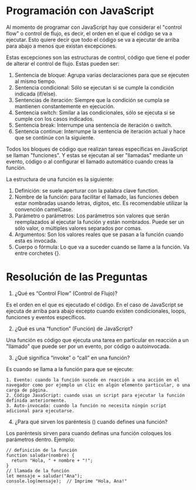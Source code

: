 # Programación con JavaScript

Al momento de programar con JavaScript hay que considerar el "control flow" o control de flujo, es decir, el orden en el que el código se va a ejecutar. Esto quiere decir que todo el código se va a ejecutar de arriba para abajo a menos que existan excepciones. 

Estas excepciones son las estructuras de control, código que tiene el poder de alterar el control de flujo. Estas pueden ser: 

1. Sentencia de bloque: Agrupa varias declaraciones para que se ejecuten al mismo tiempo.
2. Sentencia condicional: Sólo se ejecutan si se cumple la condición indicada (if/else).
3. Sentencias de iteración: Siempre que la condición se cumpla se mantienen constantemente en ejecución.
4. Sentencia switch: Similar a las condicionales, sólo se ejecuta si se cumple con los casos indicados. 
5. Sentencia break: Interrumpe una sentencia de iteración o switch.
6. Sentencia continue: Interrumpe la sentencia de iteración actual y hace que se continúe con la siguiente. 

Todos los bloques de código que realizan tareas específicas en JavaScript se llaman "funciones". Y estas se ejecutan al ser "llamadas" mediante un evento, código o al configurar el llamado automático cuando creas la función. 

La estructura de una función es la siguiente: 
1. Definición: se suele aperturar con la palabra clave function.
2. Nombre de la función: para facilitar el llamado, las funciones deben estar nombradas usando letras, dígitos, etc. Es recomendable utilizar la convención camelCase. 
3. Parámetro o parámetros: Los parámetros son valores que serán reemplazados al ejecutar la función y están nombrados. Puede ser un sólo valor, o múltiples valores separados por comas. 
4. Argumentos: Son los valores reales que se pasan a la función cuando esta es invocada.
5. Cuerpo o fórmula: Lo que va a suceder cuando se llame a la función. Va entre corchetes {}. 

# Resolución de las Preguntas

1. ¿Qué es “Control Flow” (Control de Flujo)?

Es el orden en el que es ejecutado el código. En el caso de JavaScript se ejecuta de arriba para abajo excepto cuando existen condicionales, loops, funciones y eventos específicos. 

2. ¿Qué es una “function” (Función) de JavaScript?

Una función es código que ejecuta una tarea en particular en reacción a un "llamado" que puede ser por un evento, por código o autoinvocada. 

3. ¿Qué significa “invoke” o “call” en una función?

Es cuando se llama a la función para que se ejecute:

    1. Evento: cuando la función sucede en reacción a una acción en el navegador como por ejemplo un clic en algún elemento particular, o una carga de página. 
    2. Código JavaScript: cuando usas un script para ejecutar la función definida anteriormente. 
    3. Auto-invocada: cuando la función no necesita ningún script adicional para ejecutarse. 

4. ¿Para qué sirven los paréntesis () cuando defines una función?

Los paréntesis sirven para cuando definas una función coloques los parámetros dentro. Ejemplo: 

```
// definición de la función
function saludar(nombre) {
  return "Hola, " + nombre + "!";
}
// llamada de la función
let mensaje = saludar("Ana");
console.log(mensaje);  // Imprime "Hola, Ana!"
```